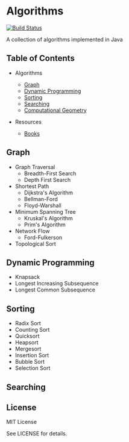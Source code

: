 # Algorithms 
[![Build Status](https://travis-ci.org/caseymeiz/Algorithms.svg?branch=master)](https://travis-ci.org/caseymeiz/Algorithms)

A collection of algorithms implemented in Java

## Table of Contents
* Algorithms
  + [Graph](https://github.com/caseymeiz/Algorithms#graph)
  + [Dynamic Programming](https://github.com/caseymeiz/Algorithms#dynamic-programming)
  + [Sorting](https://github.com/caseymeiz/Algorithms#sorting)
  + [Searching](https://github.com/caseymeiz/Algorithms#searching)
  + [Computational Geometry](https://github.com/caseymeiz/Algorithms#computational-geometry)

* Resources
  + [Books](https://github.com/caseymeiz/Algorithms#books)

## Graph
* Graph Traversal
  + Breadth-First Search
  + Depth First Search
* Shortest Path
  + Dijkstra's Algorithm
  + Bellman-Ford
  + Floyd-Warshall
* Minimum Spanning Tree
  + Kruskal's Algorithm
  + Prim's Algorithm
* Network Flow
  + Ford-Fulkerson
* Topological Sort

## Dynamic Programming
* Knapsack
* Longest Increasing Subsequence
* Longest Common Subsequence


## Sorting
* Radix Sort
* Counting Sort
* Quicksort
* Heapsort
* Mergesort
* Insertion Sort
* Bubble Sort
* Selection Sort

## Searching

## License

MIT License

See LICENSE for details.